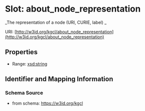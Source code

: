 # Slot: about_node_representation
_The representation of a node (URI, CURIE, label) _


URI: [http://w3id.org/kgcl/about_node_representation](http://w3id.org/kgcl/about_node_representation)



<!-- no inheritance hierarchy -->


## Properties

 * Range: [xsd:string](xsd:string)



## Identifier and Mapping Information







### Schema Source


* from schema: https://w3id.org/kgcl



